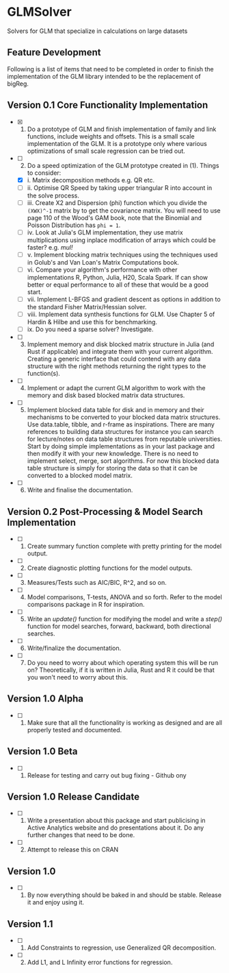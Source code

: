 # GLMSolver
Solvers for GLM that specialize in calculations on large datasets

## Feature Development

Following is a list of items that need to be completed in order to finish the implementation of the GLM library intended
to be the replacement of bigReg.

Version 0.1 Core Functionality Implementation
---------------------------------------------------------------------------------------------------------------------
- [x] 1. Do a prototype of GLM and finish implementation of family and link functions, include weights and offsets. This
is a small scale implementation of the GLM. It is a prototype only where various optimizations of small scale regression
can be tried out.
- [ ] 2. Do a speed optimization of the GLM prototype created in (1). Things to consider:
  - [x] i.  Matrix decomposition methods e.g. QR etc.
  - [ ] ii. Optimise QR Speed by taking upper triangular R into account in the solve process.
  - [ ] iii. Create X2 and Dispersion (phi) function which you divide the `(XWX)^-1` matrix by to get the
             covariance matrix. You will need to use page 110 of the Wood's GAM book, note that the Binomial
             and Poisson Distribution has `phi = 1`.
  - [ ] iv. Look at Julia's GLM implementation, they use matrix multiplications using inplace modification
            of arrays which could be faster? e.g. *mul!*
  - [ ] v. Implement blocking matrix techniques using the techniques used in Golub's and Van Loan's 
            Matrix Computations book.
  - [ ] vi. Compare your algorithm's performance with other implementations R, Python, Julia, H20, Scala Spark. If
            can show better or equal performance to all of these that would be a good start.
  - [ ] vii. Implement L-BFGS and gradient descent as options in addition to the standard Fisher Matrix/Hessian solver.
  - [ ] viii.  Implement data synthesis functions for GLM. Use Chapter 5 of Hardin & Hilbe and use this for
            benchmarking.
  - [ ] ix. Do you need a sparse solver? Investigate.
- [ ] 3. Implement memory and disk blocked matrix structure in Julia (and Rust if applicable) and integrate them 
         with your current algorithm. Creating a generic interface that could contend with any data structure with
         the right methods returning the right types to the function(s).
- [ ] 4. Implement or adapt the current GLM algorithm to work with the memory and disk based blocked matrix data 
         structures.
- [ ] 5. Implement blocked data table for disk and in memory and their mechanisms to be converted to your blocked
         data matrix structures. Use data.table, tibble, and r-frame as inspirations. There are many references
         to building data structures for instance you can search for lecture/notes on data table structures from
         reputable universities. Start by doing simple implementations as in your last package and then modify
         it with your new knowledge. There is no need to implement select, merge, sort algorithms. For now this
         blocked data table structure is simply for storing the data so that it can be converted to a blocked
         model matrix.
- [ ] 6. Write and finalise the documentation.

Version 0.2 Post-Processing & Model Search Implementation
---------------------------------------------------------------------------------------------------------------------

- [ ] 1. Create summary function complete with pretty printing for the model output.
- [ ] 2. Create diagnostic plotting functions for the model outputs.
- [ ] 3. Measures/Tests such as AIC/BIC, R^2, and so on.
- [ ] 4. Model comparisons, T-tests, ANOVA and so forth. Refer to the model comparisons package in 
         R for inspiration.
- [ ] 5. Write an *update()* function for modifying the model and write a *step()* function for model
      searches, forward, backward, both directional searches.
- [ ] 6. Write/finalize the documentation.
- [ ] 7. Do you need to worry about which operating system this will be run on? Theoretically, if it is written
         in Julia, Rust and R it could be that you won't need to worry about this.

Version 1.0 Alpha
----------------------------------------------------------------------------------------------------------------------
- [ ] 1. Make sure that all the functionality is working as designed and are all properly tested and documented.

Version 1.0 Beta
----------------------------------------------------------------------------------------------------------------------
- [ ] 1. Release for testing and carry out bug fixing - Github ony

Version 1.0 Release Candidate
----------------------------------------------------------------------------------------------------------------------
- [ ] 1. Write a presentation about this package and start publicising in Active Analytics website and do presentations
   about it. Do any further changes that need to be done.
- [ ] 2. Attempt to release this on CRAN

Version 1.0
----------------------------------------------------------------------------------------------------------------------
- [ ] 1. By now everything should be baked in and should be stable. Release it and enjoy using it.

Version 1.1
----------------------------------------------------------------------------------------------------------------------
- [ ] 1. Add Constraints to regression, use Generalized QR decomposition.
- [ ] 2. Add L1, and L Infinity error functions for regression.
